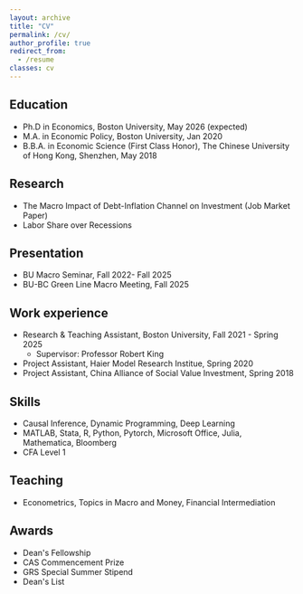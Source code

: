 ```yaml
---
layout: archive
title: "CV"
permalink: /cv/
author_profile: true
redirect_from:
  - /resume
classes: cv
---
```



## Education
* Ph.D in Economics, Boston University, May 2026 (expected)  
* M.A. in Economic Policy, Boston University, Jan 2020  
* B.B.A. in Economic Science (First Class Honor), The Chinese University of Hong Kong, Shenzhen, May 2018

## Research
* The Macro Impact of Debt-Inflation Channel on Investment (Job Market Paper)
* Labor Share over Recessions

## Presentation
* BU Macro Seminar, Fall 2022- Fall 2025
* BU-BC Green Line Macro Meeting, Fall 2025

## Work experience
* Research & Teaching Assistant, Boston University, Fall 2021 - Spring 2025   
  * Supervisor: Professor Robert King
* Project Assistant, Haier Model Research Institue, Spring 2020 
* Project Assistant, China Alliance of Social Value Investment, Spring 2018

## Skills
* Causal Inference, Dynamic Programming, Deep Learning  
* MATLAB, Stata, R, Python, Pytorch, Microsoft Office, Julia, Mathematica, Bloomberg  
* CFA Level 1

## Teaching
* Econometrics, Topics in Macro and Money, Financial Intermediation

## Awards
* Dean's Fellowship  
* CAS Commencement Prize
* GRS Special Summer Stipend
* Dean's List 
